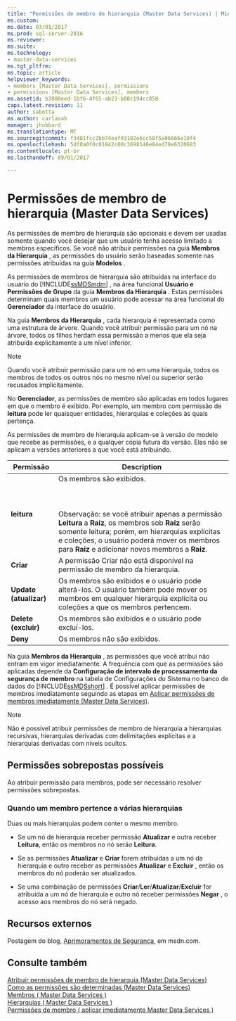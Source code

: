 ```yaml
---
title: "Permissões de membro de hierarquia (Master Data Services) | Microsoft Docs"
ms.custom: 
ms.date: 03/01/2017
ms.prod: sql-server-2016
ms.reviewer: 
ms.suite: 
ms.technology:
- master-data-services
ms.tgt_pltfrm: 
ms.topic: article
helpviewer_keywords:
- members [Master Data Services], permissions
- permissions [Master Data Services], members
ms.assetid: b3880eed-1bf6-4f65-ab23-b08c194cc858
caps.latest.revision: 11
author: sabotta
ms.author: carlasab
manager: jhubbard
ms.translationtype: MT
ms.sourcegitcommit: f3481fcc2bb74eaf93182e6cc58f5a06666e10f4
ms.openlocfilehash: 5df8a0f0c01842c00c3698146e84ed78e6320683
ms.contentlocale: pt-br
ms.lasthandoff: 09/01/2017

---
```

# <a name="hierarchy-member-permissions-master-data-services"></a>Permissões de membro de hierarquia (Master Data Services)
  As permissões de membro de hierarquia são opcionais e devem ser usadas somente quando você desejar que um usuário tenha acesso limitado a membros específicos. Se você não atribuir permissões na guia **Membros da Hierarquia** , as permissões do usuário serão baseadas somente nas permissões atribuídas na guia **Modelos** .  
  
 As permissões de membros de hierarquia são atribuídas na interface do usuário do [!INCLUDE[ssMDSmdm](../includes/ssmdsmdm-md.md)] , na área funcional **Usuário e Permissões de Grupo** da guia **Membros da Hierarquia** . Estas permissões determinam quais membros um usuário pode acessar na área funcional do **Gerenciador** da interface do usuário.  
  
 Na guia **Membros da Hierarquia** , cada hierarquia é representada como uma estrutura de árvore. Quando você atribuir permissão para um nó na árvore, todos os filhos herdam essa permissão a menos que ela seja atribuída explicitamente a um nível inferior.  
  
> [!NOTE]  
>  Quando você atribuir permissão para um nó em uma hierarquia, todos os membros de todos os outros nós no mesmo nível ou superior serão recusados implicitamente.  
  
 No **Gerenciador**, as permissões de membro são aplicadas em todos lugares em que o membro é exibido. Por exemplo, um membro com permissão de **leitura** pode ler quaisquer entidades, hierarquias e coleções às quais pertença.  
  
 As permissões de membro de hierarquia aplicam-se à versão do modelo que recebe as permissões, e a qualquer cópia futura da versão. Elas não se aplicam a versões anteriores a que você está atribuindo.  
  
|Permissão|Description|  
|----------------|-----------------|  
|**leitura**|Os membros são exibidos.<br /><br /> <br /><br /> Observação: se você atribuir apenas a permissão **Leitura** a **Raiz**, os membros sob **Raiz** serão somente leitura; porém, em hierarquias explícitas e coleções, o usuário poderá mover os membros para **Raiz** e adicionar novos membros a **Raiz**.|  
|**Criar**|A permissão Criar não está disponível na permissão de membro da hierarquia.|  
|**Update (atualizar)**|Os membros são exibidos e o usuário pode alterá-los. O usuário também pode mover os membros em qualquer hierarquia explícita ou coleções a que os membros pertencem.|  
|**Delete (excluir)**|Os membros são exibidos e o usuário pode excluí-los.|  
|**Deny**|Os membros não são exibidos.|  
  
 Na guia **Membros da Hierarquia** , as permissões que você atribui não entram em vigor imediatamente. A frequência com que as permissões são aplicadas depende da **Configuração de intervalo de processamento da segurança de membro** na tabela de Configurações do Sistema no banco de dados do [!INCLUDE[ssMDSshort](../includes/ssmdsshort-md.md)] . É possível aplicar permissões de membros imediatamente seguindo as etapas em [Aplicar permissões de membros imediatamente &#40;Master Data Services&#41;](../master-data-services/immediately-apply-member-permissions-master-data-services.md).  
  
> [!NOTE]  
>  Não é possível atribuir permissões de membro de hierarquia a hierarquias recursivas, hierarquias derivadas com delimitações explícitas e a hierarquias derivadas com níveis ocultos.  
  
## <a name="possible-overlapping-permissions"></a>Permissões sobrepostas possíveis  
 Ao atribuir permissão para membros, pode ser necessário resolver permissões sobrepostas.  
  
### <a name="when-a-member-belongs-to-multiple-hierarchies"></a>Quando um membro pertence a várias hierarquias  
 Duas ou mais hierarquias podem conter o mesmo membro.  
  
-   Se um nó de hierarquia receber permissão **Atualizar** e outra receber **Leitura**, então os membros no nó serão **Leitura**.  
  
-   Se as permissões **Atualizar** e **Criar** forem atribuídas a um nó da hierarquia e outro receber as permissões **Atualizar** e **Excluir** , então os membros do nó poderão ser atualizados.  
  
-   Se uma combinação de permissões **Criar**/**Ler**/**Atualizar**/**Excluir** for atribuída a um nó de hierarquia e outro nó receber permissões **Negar** , o acesso aos membros do nó será negado.  
  
## <a name="external-resources"></a>Recursos externos  
 Postagem do blog, [Aprimoramentos de Segurança](http://go.microsoft.com/fwlink/p/?LinkId=615376), em msdn.com.  
  
## <a name="see-also"></a>Consulte também  
 [Atribuir permissões de membro de hierarquia &#40;Master Data Services&#41;](../master-data-services/assign-hierarchy-member-permissions-master-data-services.md)   
 [Como as permissões são determinadas &#40;Master Data Services&#41;](../master-data-services/how-permissions-are-determined-master-data-services.md)   
 [Membros &#40; Master Data Services &#41;](../master-data-services/members-master-data-services.md)   
 [Hierarquias &#40; Master Data Services &#41;](../master-data-services/hierarchies-master-data-services.md)   
 [Permissões de membro &#40; aplicar imediatamente Master Data Services &#41;](../master-data-services/immediately-apply-member-permissions-master-data-services.md)  
  
  

